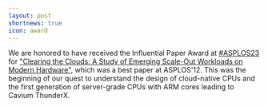 ```yaml
---
layout: post
shortnews: true
icon: award
---
```

We are honored to have received the Influential Paper Award at [#ASPLOS23](https://asplos-conference.org/2023) for ["Clearing the Clouds: A Study of Emerging Scale-Out Workloads on Modern Hardware"](https://doi.org/10.1145/2150976.2150982), which was a best paper at ASPLOS'12. 
This was the beginning of our quest to understand the design of cloud-native CPUs and the first generation of server-grade CPUs with ARM cores leading to Cavium ThunderX. 
